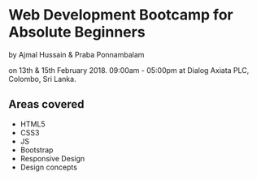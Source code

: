 # Web Development Bootcamp for Absolute Beginners

by Ajmal Hussain & Praba Ponnambalam

on 13th & 15th February 2018. 09:00am - 05:00pm at Dialog Axiata PLC, Colombo, Sri Lanka.

## Areas covered

* HTML5
* CSS3
* JS
* Bootstrap
* Responsive Design
* Design concepts
